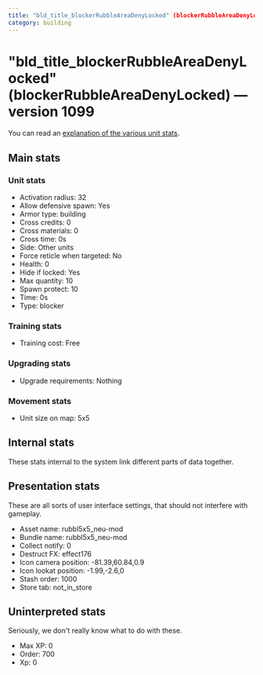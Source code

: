 ```yaml
---
title: "bld_title_blockerRubbleAreaDenyLocked" (blockerRubbleAreaDenyLocked)
category: building
---
```


# "bld_title_blockerRubbleAreaDenyLocked" (blockerRubbleAreaDenyLocked) — version 1099

You can read an [explanation  of the various unit stats](unitexplained.md).

## Main stats

### Unit stats

  * Activation radius: 32
  * Allow defensive spawn: Yes
  * Armor type: building
  * Cross credits: 0
  * Cross materials: 0
  * Cross time: 0s
  * Side: Other units
  * Force reticle when targeted: No
  * Health: 0
  * Hide if locked: Yes
  * Max quantity: 10
  * Spawn protect: 10
  * Time: 0s
  * Type: blocker

### Training stats

  * Training cost: Free

### Upgrading stats

  * Upgrade requirements: Nothing

### Movement stats

  * Unit size on map: 5x5

## Internal stats

These stats internal to the system link different parts of data together.


## Presentation stats

These are all sorts of user interface settings, that should not interfere with gameplay.

  * Asset name: rubbl5x5_neu-mod
  * Bundle name: rubbl5x5_neu-mod
  * Collect notify: 0
  * Destruct FX: effect176
  * Icon camera position: -81.39,60.84,0.9
  * Icon lookat position: -1.99,-2.6,0
  * Stash order: 1000
  * Store tab: not_in_store

## Uninterpreted stats

Seriously, we don't really know what to do with these.

  * Max XP: 0
  * Order: 700
  * Xp: 0

